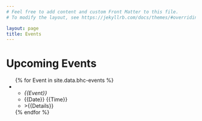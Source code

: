 ```yaml
---
# Feel free to add content and custom Front Matter to this file.
# To modify the layout, see https://jekyllrb.com/docs/themes/#overriding-theme-defaults

layout: page
title: Events
---
```


# Upcoming Events

<ul>
    {% for Event in site.data.bhc-events %}
    <li>
        <ul>
          <li><em>{{Event}}</em></li>
          <li>{{Date}} {{Time}}</li>
          <li>>{{Details}}</li>
        </ul>
    </li>
    {% endfor %}
</ul>